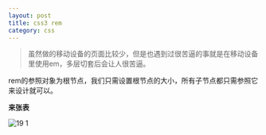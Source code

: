 ```yaml
---
layout: post
title: css3 rem
category: css
---
```


> 虽然做的移动设备的页面比较少，但是也遇到过很苦逼的事就是在移动设备里使用em，多层切套后会让人很苦逼。

rem的参照对象为根节点，我们只需设置根节点的大小，所有子节点都只需参照它来设计就可以。

**来张表**

![19 1 ](https://f.cloud.github.com/assets/2571697/396583/7abaf51a-a829-11e2-9b95-f0bc0c53cb18.png)

